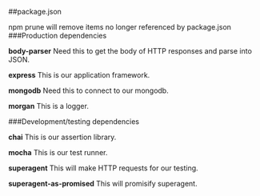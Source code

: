 ##package.json

  npm prune will remove items no longer referenced by package.json
  ###Production dependencies

  **body-parser** Need this to get the body of HTTP responses and parse
  into JSON.

  **express** This is our application framework.
  
  **mongodb** Need this to connect to our mongodb.

  **morgan** This is a logger.

  ###Development/testing dependencies

  **chai** This is our assertion library.

  **mocha** This is our test runner.

  **superagent** This will make HTTP requests for our testing.

  **superagent-as-promised** This will promisify superagent.
  
  
  
